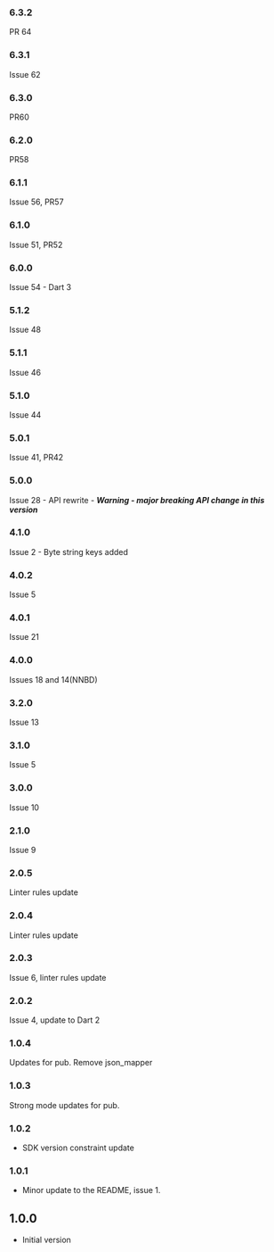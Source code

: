 ### 6.3.2
PR 64

### 6.3.1
Issue 62

### 6.3.0
PR60

### 6.2.0
PR58

### 6.1.1
Issue 56, PR57

### 6.1.0
Issue 51, PR52

### 6.0.0
Issue 54 - Dart 3

### 5.1.2
Issue 48

### 5.1.1
Issue 46

### 5.1.0
Issue 44

### 5.0.1
Issue 41, PR42

### 5.0.0
Issue 28 - API rewrite - 
***Warning - major breaking API change in this version***

### 4.1.0
Issue 2 - Byte string keys added

### 4.0.2
Issue 5

### 4.0.1
Issue 21

### 4.0.0
Issues 18 and 14(NNBD)

### 3.2.0
Issue 13

### 3.1.0
Issue 5

### 3.0.0
Issue 10

### 2.1.0
Issue 9

### 2.0.5
Linter rules update

### 2.0.4
Linter rules update

### 2.0.3
Issue 6, linter rules update

### 2.0.2

Issue 4, update to Dart 2

### 1.0.4
Updates for pub. Remove json_mapper

### 1.0.3
Strong mode updates for pub.

### 1.0.2

- SDK version constraint update

### 1.0.1

- Minor update to the README, issue 1.

## 1.0.0

- Initial version


